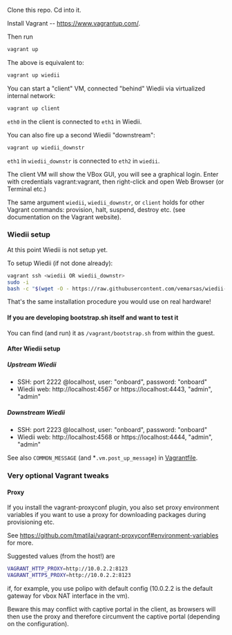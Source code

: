 Clone this repo. Cd into it.

Install Vagrant -- https://www.vagrantup.com/.

Then run

```bash
vagrant up
```

The above is equivalent to:

```bash
vagrant up wiedii
```

You can start a "client" VM, connected "behind" Wiedii via virtualized internal network:
```bash
vagrant up client
```
`eth0` in the client is connected to `eth1` in Wiedii.

You can also fire up a second Wiedii "downstream":
```bash
vagrant up wiedii_downstr
```
`eth1` in `wiedii_downstr` is connected to `eth2` in `wiedii`.

The client VM will show the VBox GUI, you will see a graphical login.
Enter with credentials vagrant:vagrant, then right-click
and open Web Browser (or Terminal etc.)

The same argument `wiedii`, `wiedii_downstr`, or `client` holds for
other Vagrant commands: provision, halt, suspend, destroy etc.
(see documentation on the Vagrant website).

### Wiedii setup

At this point Wiedii is not setup yet.

To setup Wiedii (if not done already):
```bash
vagrant ssh <wiedii OR wiedii_downstr>
sudo -i
bash -c "$(wget -O - https://raw.githubusercontent.com/vemarsas/wiedii-bootstrap/main/bootstrap.sh)"
```
That's the same installation procedure you would use on real hardware!

#### If you are developing bootstrap.sh itself and want to test it

You can find (and run) it as `/vagrant/bootstrap.sh` from within the guest.

#### After Wiedii setup

##### Upstream Wiedii
* SSH: port 2222 @localhost, user: "onboard", password: "onboard"
* Wiedii web: http://localhost:4567 or https://localhost:4443, "admin", "admin"

##### Downstream Wiedii
* SSH: port 2223 @localhost, user: "onboard", password: "onboard"
* Wiedii web: http://localhost:4568 or https://localhost:4444, "admin", "admin"

See also `COMMON_MESSAGE` (and *`.vm.post_up_message`) in [Vagrantfile](Vagrantfile).


### Very optional Vagrant tweaks

#### Proxy

If you install the vagrant-proxyconf plugin,
you also set proxy environment variables if you want to use a proxy
for downloading packages during provisioning etc.

See https://github.com/tmatilai/vagrant-proxyconf#environment-variables for more.

Suggested values (from the host!) are

```bash
VAGRANT_HTTP_PROXY=http://10.0.2.2:8123
VAGRANT_HTTPS_PROXY=http://10.0.2.2:8123
```
if, for example, you use polipo with default config
(10.0.2.2 is the default gateway for vbox NAT interface in the vm).

Beware this may conflict with captive portal in the client, as browsers will then use the proxy
and therefore circumvent the captive portal (depending on the configuration).
